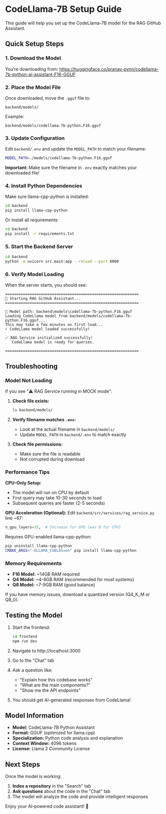 # CodeLlama-7B Setup Guide

This guide will help you set up the CodeLlama-7B model for the RAG GitHub Assistant.

## Quick Setup Steps

### 1. Download the Model

You're downloading from: https://huggingface.co/pranav-pvnn/codellama-7b-python-ai-assistant-F16-GGUF

### 2. Place the Model File

Once downloaded, move the `.gguf` file to:
```
backend/models/
```

Example:
```
backend/models/codellama-7b-python.F16.gguf
```

### 3. Update Configuration

Edit `backend/.env` and update the `MODEL_PATH` to match your filename:

```bash
MODEL_PATH=./models/codellama-7b-python.F16.gguf
```

**Important:** Make sure the filename in `.env` exactly matches your downloaded file!

### 4. Install Python Dependencies

Make sure llama-cpp-python is installed:

```bash
cd backend
pip install llama-cpp-python
```

Or install all requirements:

```bash
cd backend
pip install -r requirements.txt
```

### 5. Start the Backend Server

```bash
cd backend
python -m uvicorn src.main:app --reload --port 8000
```

### 6. Verify Model Loading

When the server starts, you should see:

```
============================================================
🚀 Starting RAG GitHub Assistant...
============================================================

📍 Model path: backend\models\codellama-7b-python.F16.gguf
Loading CodeLlama model from backend/models/codellama-7b-python.F16.gguf...
This may take a few minutes on first load...
✓ CodeLlama model loaded successfully!

✅ RAG Service initialized successfully!
   CodeLlama model is ready for queries.

============================================================
```

## Troubleshooting

### Model Not Loading

If you see "⚠️ RAG Service running in MOCK mode":

1. **Check file exists:**
   ```bash
   ls backend/models/
   ```

2. **Verify filename matches `.env`:**
   - Look at the actual filename in `backend/models/`
   - Update `MODEL_PATH` in `backend/.env` to match exactly

3. **Check file permissions:**
   - Make sure the file is readable
   - Not corrupted during download

### Performance Tips

**CPU-Only Setup:**
- The model will run on CPU by default
- First query may take 10-30 seconds to load
- Subsequent queries are faster (2-5 seconds)

**GPU Acceleration (Optional):**
Edit `backend/src/services/rag_service.py` line ~67:
```python
n_gpu_layers=35,  # Increase for GPU (was 0 for CPU)
```

Requires GPU-enabled llama-cpp-python:
```bash
pip uninstall llama-cpp-python
CMAKE_ARGS="-DLLAMA_CUBLAS=on" pip install llama-cpp-python
```

### Memory Requirements

- **F16 Model:** ~14GB RAM required
- **Q4 Model:** ~4-6GB RAM (recommended for most systems)
- **Q8 Model:** ~7-9GB RAM (good balance)

If you have memory issues, download a quantized version (Q4_K_M or Q8_0).

## Testing the Model

1. Start the frontend:
   ```bash
   cd frontend
   npm run dev
   ```

2. Navigate to http://localhost:3000

3. Go to the "Chat" tab

4. Ask a question like:
   - "Explain how this codebase works"
   - "What are the main components?"
   - "Show me the API endpoints"

5. You should get AI-generated responses from CodeLlama!

## Model Information

- **Model:** CodeLlama-7B Python Assistant
- **Format:** GGUF (optimized for llama.cpp)
- **Specialization:** Python code analysis and explanation
- **Context Window:** 4096 tokens
- **License:** Llama 2 Community License

## Next Steps

Once the model is working:

1. **Index a repository** in the "Search" tab
2. **Ask questions** about the code in the "Chat" tab
3. The model will analyze the code and provide intelligent responses

Enjoy your AI-powered code assistant! 🚀
